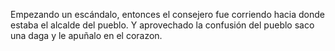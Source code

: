 Empezando un escándalo, entonces el consejero fue corriendo hacia donde estaba el alcalde del pueblo.
Y aprovechado la confusión del pueblo saco una daga y le apuñalo en el corazon.
